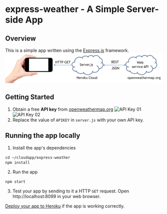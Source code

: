 # express-weather - A Simple Server-side App
## Overview
This is a simple app written using the [Express.js](https://expressjs.com) framework.
![Express-weather](graphics/381F-T01.jpg?raw=true "Weather App")

## Getting Started
1. Obtain a free **API key** from [openweathermap.org](http://openweathermap.org)
![API Key 01](graphics/API01.png?raw=true "Create API Key")
![API Key 02](graphics/API02.png?raw=true "Create API Key")
2. Replace the value of `APIKEY` in `server.js` with your own API key.

## Running the app locally
1. Install the app's dependencies
```
cd ~/cloudapp/express-weather
npm install
```
2. Run the app 
```
npm start
```
3. Test your app by sending to it a HTTP `GET` request.  Open http://localhost:8099 in your web browser.

[Deploy your app to Heroku](https://github.com/yalin-liu/cloudapp.git) if the app is working correctly.
